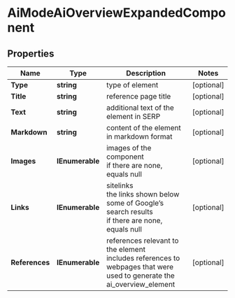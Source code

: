 # AiModeAiOverviewExpandedComponent


## Properties

| Name | Type | Description | Notes |
|------------ | ------------- | ------------- | -------------|
**Type** | **string** | type of element |[optional]|
**Title** | **string** | reference page title |[optional]|
**Text** | **string** | additional text of the element in SERP |[optional]|
**Markdown** | **string** | content of the element in markdown format |[optional]|
**Images** | **IEnumerable<AiModeImagesElement>** | images of the component<br>if there are none, equals null |[optional]|
**Links** | **IEnumerable<InformationAndTicketsElement>** | sitelinks<br>the links shown below some of Google’s search results<br>if there are none, equals null |[optional]|
**References** | **IEnumerable<AiAiOverviewReferenceInfo>** | references relevant to the element<br>includes references to webpages that were used to generate the ai_overview_element |[optional]|